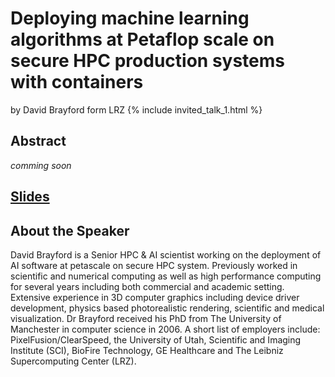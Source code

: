 # Deploying machine learning algorithms at Petaflop scale on secure HPC production systems with containers
by David Brayford form LRZ
{% include invited_talk_1.html  %}
## Abstract
*comming soon*

## [Slides](slides/DavidBrayfordLRZ.pdf)

## About the Speaker
David Brayford is a Senior HPC & AI scientist working on the deployment of AI software at petascale on secure HPC system. Previously worked in scientific and numerical computing as well as high performance computing for several years including both commercial and academic setting. Extensive experience in 3D computer graphics including device driver development, physics based photorealistic rendering, scientific and medical visualization. Dr Brayford received his PhD from The University of Manchester in computer science in 2006. A short list of employers include: PixelFusion/ClearSpeed, the University of Utah, Scientific and Imaging Institute (SCI), BioFire Technology, GE Healthcare and The Leibniz Supercomputing Center (LRZ).

